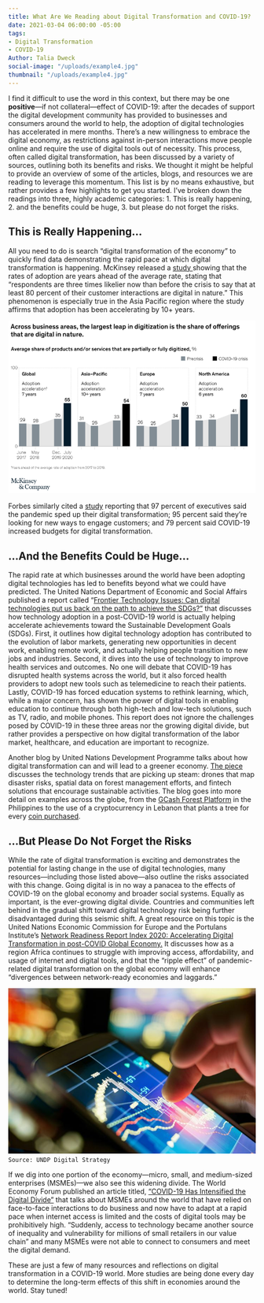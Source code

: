 ```yaml
---
title: What Are We Reading about Digital Transformation and COVID-19?
date: 2021-03-04 06:00:00 -05:00
tags:
- Digital Transformation
- COVID-19
Author: Talia Dweck
social-image: "/uploads/example4.jpg"
thumbnail: "/uploads/example4.jpg"
---
```


I find it difficult to use the word in this context, but there may be one **positive**—if not collateral—effect of COVID-19: after the decades of support the digital development community has provided to businesses and consumers around the world to help, the adoption of digital technologies has accelerated in mere months. There’s a new willingness to embrace the digital economy, as restrictions against in-person interactions move people online and require the use of digital tools out of necessity. This process, often called digital transformation, has been discussed by a variety of sources, outlining both its benefits and risks. We thought it might be helpful to provide an overview of some of the articles, blogs, and resources we are reading to leverage this momentum. This list is by no means exhaustive, but rather provides a few highlights to get you started. I’ve broken down the readings into three, highly academic categories: 1. This is really happening, 2. and the benefits could be huge, 3. but please do not forget the risks.

<!--more-->

## This is Really Happening…

All you need to do is search “digital transformation of the economy” to quickly find data demonstrating the rapid pace at which digital transformation is happening. McKinsey released a [study ](https://www.mckinsey.com/business-functions/strategy-and-corporate-finance/our-insights/how-covid-19-has-pushed-companies-over-the-technology-tipping-point-and-transformed-business-forever)showing that the rates of adoption are years ahead of the average rate, stating that “respondents are three times likelier now than before the crisis to say that at least 80 percent of their customer interactions are digital in nature.” This phenomenon is especially true in the Asia Pacific region where the study affirms that adoption has been accelerating by 10\+ years.

![mck pic.png](/uploads/mck%20pic.png)

Forbes similarly cited a [study](https://www.forbes.com/sites/johnkoetsier/2020/09/10/97-of-executives-say-covid-19-sped-up-digital-transformation/?sh=36b77e0a4799) reporting that 97 percent of executives said the pandemic sped up their digital transformation; 95 percent said they’re looking for new ways to engage customers; and 79 percent said COVID-19 increased budgets for digital transformation.

## ...And the Benefits Could be Huge…

The rapid rate at which businesses around the world have been adopting digital technologies has led to benefits beyond what we could have predicted. The United Nations Department of Economic and Social Affairs published a report called “[Frontier Technology Issues: Can digital technologies put us back on the path to achieve the SDGs?”](https://www.un.org/development/desa/dpad/publication/frontier-technology-issues-can-digital-technologies-put-us-back-on-the-path-to-achieve-the-sdgs/) that discusses how technology adoption in a post-COVID-19 world is actually helping accelerate achievements toward the Sustainable Development Goals (SDGs). First, it outlines how digital technology adoption has contributed to the evolution of labor markets, generating new opportunities in decent work, enabling remote work, and actually helping people transition to new jobs and industries. Second, it dives into the use of technology to improve health services and outcomes. No one will debate that COVID-19 has disrupted health systems across the world, but it also forced health providers to adopt new tools such as telemedicine to reach their patients. Lastly, COVID-19 has forced education systems to rethink learning, which, while a major concern, has shown the power of digital tools in enabling education to continue through both high-tech and low-tech solutions, such as TV, radio, and mobile phones. This report does not ignore the challenges posed by COVID-19 in these three areas nor the growing digital divide, but rather provides a perspective on how digital transformation of the labor market, healthcare, and education are important to recognize.

Another blog by United Nations Development Programme talks about how digital transformation can and will lead to a greener economy. [The piece](https://www.undp.org/content/undp/en/home/blog/2020/how-covid-19-has-sped-up-digital-transformation.html) discusses the technology trends that are picking up steam: drones that map disaster risks, spatial data on forest management efforts, and fintech solutions that encourage sustainable activities. The blog goes into more detail on examples across the globe, from the [GCash Forest Platform](https://www.gcash.com/gforest/) in the Philippines to the use of a cryptocurrency in Lebanon that plants a tree for every [coin purchased](https://www.cedarcoin.org/about-us).

## …But Please Do Not Forget the Risks

While the rate of digital transformation is exciting and demonstrates the potential for lasting change in the use of digital technologies, many resources—including those listed above—also outline the risks associated with this change. Going digital is in no way a panacea to the effects of COVID-19 on the global economy and broader social systems. Equally as important, is the ever-growing digital divide. Countries and communities left behind in the gradual shift toward digital technology risk being further disadvantaged during this seismic shift. A great resource on this topic is the United Nations Economic Commission for Europe and the Portulans Institute’s [Network Readiness Report Index 2020: Accelerating Digital Transformation in post-COVID Global Economy.](https://networkreadinessindex.org/wp-content/uploads/2020/11/NRI-2020-V8_28-11-2020.pdf) It discusses how as a region Africa continues to struggle with improving access, affordability, and usage of internet and digital tools, and that the “ripple effect” of pandemic-related digital transformation on the global economy will enhance “divergences between network-ready economies and laggards.”

![example4.jpg](/uploads/example4.jpg)`Source: UNDP Digital Strategy`

If we dig into one portion of the economy—micro, small, and medium-sized enterprises (MSMEs)—we also see this widening divide. The World Economy Forum published an article titled, [“COVID-19 Has Intensified the Digital Divide”](https://www.weforum.org/agenda/2020/09/covid-19-has-intensified-the-digital-divide/) that talks about MSMEs around the world that have relied on face-to-face interactions to do business and now have to adapt at a rapid pace when internet access is limited and the costs of digital tools may be prohibitively high. “Suddenly, access to technology became another source of inequality and vulnerability for millions of small retailers in our value chain” and many MSMEs were not able to connect to consumers and meet the digital demand.

These are just a few of many resources and reflections on digital transformation in a COVID-19 world. More studies are being done every day to determine the long-term effects of this shift in economies around the world. Stay tuned!